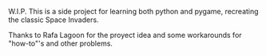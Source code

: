 W.I.P.
This is a side project for learning both python and pygame, recreating the classic Space Invaders.

Thanks to Rafa Lagoon for the proyect idea and some workarounds for "how-to"'s and other problems.
